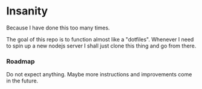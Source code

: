 # Insanity

Because I have done this too many times.

The goal of this repo is to function almost like a "dotfiles". Whenever I need to spin up a new nodejs server I shall just clone this thing and go from there.

### Roadmap

Do not expect anything. Maybe more instructions and improvements come in the future.
